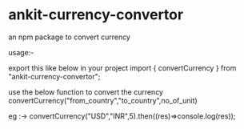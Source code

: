 # ankit-currency-convertor
an npm package to convert currency

usage:-

export this like below in your project
import { convertCurrency } from "ankit-currency-convertor";

use the below function to convert the currency
convertCurrency("from_country","to_country",no_of_unit)

eg :->  convertCurrency("USD","INR",5).then((res)=>console.log(res));
